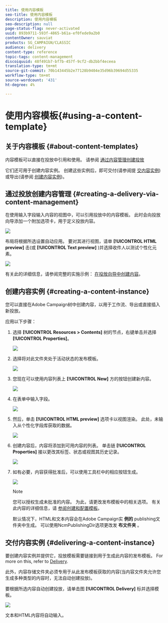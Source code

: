 ```yaml
---
title: 使用内容模板
seo-title: 使用内容模板
description: 使用内容模板
seo-description: null
page-status-flag: never-activated
uuid: 893b9711-593f-4865-b61a-ef0fede9a2b0
contentOwner: sauviat
products: SG_CAMPAIGN/CLASSIC
audience: delivery
content-type: reference
topic-tags: content-management
discoiquuid: 48f491b7-bf7b-457f-9cf2-db2bbf4eceea
translation-type: tm+mt
source-git-commit: 70b143445b2e77128b9404e35d96b39694d55335
workflow-type: tm+mt
source-wordcount: '431'
ht-degree: 4%

---
```



# 使用内容模板{#using-a-content-template}

## 关于内容模板 {#about-content-templates}

内容模板可以直接在投放中引用和使用。 请参阅 [通过内容管理创建投放](#creating-a-delivery-via-content-management)

它们还可用于创建内容实例。 创建这些实例后，即可交付(请参阅提 [交内容实例](#delivering-a-content-instance))或导出(请参阅 [创建内容实例](#creating-a-content-instance))。

## 通过投放创建内容管理 {#creating-a-delivery-via-content-management}

在使用输入字段输入内容的视图中，可以引用投放中的内容模板。 此时会向投放向导添加一个附加选项卡，用于定义投放内容。

![](assets/s_ncs_content_deliver_a_content.png)

布局将根据所选设置自动应用。 要对其进行视图，请单 **[!UICONTROL HTML preview]** 击(或 **[!UICONTROL Text preview]** )并选择收件人以测试个性化元素。

![](assets/s_ncs_content_deliver_a_content_html.png)

有关此的详细信息，请参阅完整的实施示例： [在投放向导中创建内容](../../delivery/using/use-case--creating-content-management.md#creating-content-in-the-delivery-wizard)。

## 创建内容实例 {#creating-a-content-instance}

您可以直接在Adobe Campaign树中创建内容，以用于工作流、导出或直接插入新投放。

应用以下步骤：

1. 选择 **[!UICONTROL Resources > Contents]** 树的节点，右键单击并选择 **[!UICONTROL Properties]**。

   ![](assets/s_ncs_content_folder_properties.png)

1. 选择将对此文件夹处于活动状态的发布模板。

   ![](assets/s_ncs_content_folder_templates.png)

1. 您现在可以使用内容列表上 **[!UICONTROL New]** 方的按钮创建新内容。

   ![](assets/s_ncs_content_folder_create_a_template.png)

1. 在表单中输入字段。

   ![](assets/s_ncs_content_folder_use_a_template.png)

1. 然后，单击 **[!UICONTROL HTML preview]** 选项卡以视图渲染。 此处，未输入从个性化字段库获取的数据。

   ![](assets/s_ncs_content_folder_use_a_template_preview.png)

1. 创建内容后，内容将添加到可用内容的列表。 单击链 **[!UICONTROL Properties]** 接以更改其标签、状态或视图其历史记录。

   ![](assets/s_ncs_content_folder_template_properties.png)

1. 如有必要，内容获得批准后，可以使用工具栏中的相应按钮生成。

   ![](assets/s_ncs_content_folder_template_generate.png)

   >[!NOTE]
   >
   >您可以授权生成未批准的内容。 为此，请更改发布模板中的相关选项。 有关此内容的详细信息，请 [参阅创建和配置模板](../../delivery/using/publication-templates.md#creating-and-configuring-the-template)。

   默认情况下，HTML和文本内容会在Adobe Campaign实 **例的** publishing文件夹中生成。 可以使用NcmPublishingDir选项更改发 **布文件夹** 。

## 交付内容实例 {#delivering-a-content-instance}

要创建内容实例并提供它，投放模板需要链接到用于生成此内容的发布模板。 For more on this, refer to [Delivery](../../delivery/using/publication-templates.md#delivery).

此外，内容存储文件夹必须专用于从此发布模板获取的内容(当内容文件夹允许您生成多种类型的内容时，无法自动创建投放)。

要根据所选内容自动创建投放，请单击图 **[!UICONTROL Delivery]** 标并选择模板。

![](assets/s_ncs_content_folder_create_the_delivery.png)

文本和HTML内容将自动输入。
